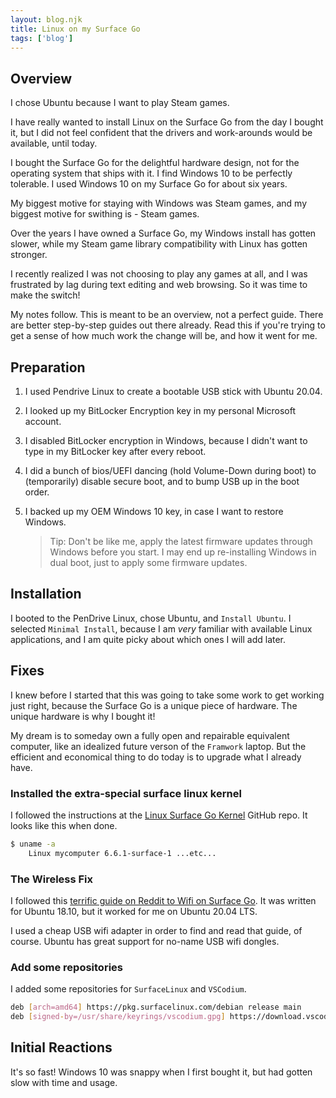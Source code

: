 ```yaml
---
layout: blog.njk
title: Linux on my Surface Go
tags: ['blog']
---
```


## Overview

I chose Ubuntu because I want to play Steam games.

I have really wanted to install Linux on the Surface Go from the day I bought it, but I did not feel confident that the drivers and work-arounds would be available, until today.

I bought the Surface Go for the delightful hardware design, not for the operating system that ships with it. I find Windows 10 to be perfectly tolerable. I used Windows 10 on my Surface Go for about six years.

My biggest motive for staying with Windows was Steam games, and my biggest motive for swithing is - Steam games.

Over the years I have owned a Surface Go, my Windows install has gotten slower, while my Steam game library compatibility with Linux has gotten stronger. 

I recently realized I was not choosing to play any games at all, and I was frustrated by lag during text editing and web browsing. So it was time to make the switch!

My notes follow. This is meant to be an overview, not a perfect guide. There are better step-by-step guides out there already. Read this if you're trying to get a sense of how much work the change will be, and how it went for me.

## Preparation

1. I used Pendrive Linux to create a bootable USB stick with Ubuntu 20.04.
2. I looked up my BitLocker Encryption key in my personal Microsoft account.
3. I disabled BitLocker encryption in Windows, because I didn't want to type in my BitLocker key after every reboot.
4. I did a bunch of bios/UEFI dancing (hold Volume-Down during boot) to (temporarily) disable secure boot, and to bump USB up in the boot order.
5. I backed up my OEM Windows 10 key, in case I want to restore Windows.

	> Tip: Don't be like me, apply the latest firmware updates through Windows before you start.
	> I may end up re-installing Windows in dual boot, just to apply some firmware updates.

## Installation

I booted to the PenDrive Linux, chose Ubuntu, and `Install Ubuntu`. I selected `Minimal Install`, because I am *very* familiar with available Linux applications, and I am quite picky about which ones I will add later.

## Fixes

I knew before I started that this was going to take some work to get working just right, because the Surface Go is a unique piece of hardware. The unique hardware is why I bought it! 

My dream is to someday own a fully open and repairable equivalent computer, like an idealized future verson of the `Framwork` laptop. But the efficient and economical thing to do today is to upgrade what I already have.

### Installed the extra-special surface linux kernel

I followed the instructions at the [Linux Surface Go Kernel][kernel] GitHub repo.
It looks like this when done.

[kernel]: https://github.com/linux-surface/linux-surface

```bash
$ uname -a
	Linux mycomputer 6.6.1-surface-1 ...etc...
```

### The Wireless Fix

I followed this [terrific guide on Reddit to Wifi on Surface Go][WifiGo]. It was written for Ubuntu 18.10, but it worked for me on Ubuntu 20.04 LTS.

I used a cheap USB wifi adapter in order to find and read that guide, of course. Ubuntu has great support for no-name USB wifi dongles.

[WifiGo]: https://www.reddit.com/r/SurfaceLinux/comments/9t53gq/wifi_fixed_on_surface_go_ubuntu_1810/

### Add some repositories

I added some repositories for `SurfaceLinux` and `VSCodium`.

```sh
deb [arch=amd64] https://pkg.surfacelinux.com/debian release main
deb [signed-by=/usr/share/keyrings/vscodium.gpg] https://download.vscodium.com/debs vscodium main
```

## Initial Reactions


It's so fast! Windows 10 was snappy when I first bought it, but had gotten slow with time and usage.
